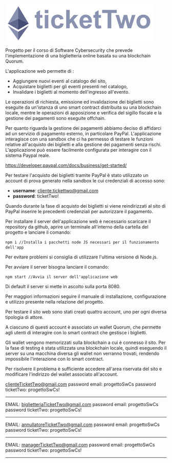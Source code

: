 <img width="464" alt="java 8 and prio java 8  array review example" src="https://github.com/Simo-univpm/biglietteria-blockchain/blob/main/ticketTwo/front%20end/images/form_logo.png">




Progetto per il corso di Software Cybersecurity che prevede l'implementazione di una biglietteria online basata su una blockchain Quorum.

L'applicazione web permette di :
- Aggiungere nuovi eventi al catalogo del sito,
- Acquistare biglietti per gli eventi presenti nel catalogo,
- Invalidare i biglietti al momento dell'ingresso all'evento.

Le operazioni di richiesta, emissione ed invalidazione dei biglietti sono eseguite da un'istanza di uno smart contract distribuita su una blockchain locale, mentre le operazioni di apposizione e verifica del sigillo fiscale e la gestione dei pagamenti sono eseguite offchain.

Per quanto riguarda la gestione dei pagamenti abbiamo deciso di affidarci ad un servizio di pagamento esterno, in particolare PayPal. L'applicazione interagisce con una sandbox che ci ha permesso di testare le funzioni relative all'acquisto dei biglietti e alla gestione dei pagamenti senza rischi. L'applicazione può essere facilmente configurata per interagire con il sistema Paypal reale.

https://developer.paypal.com/docs/business/get-started/

Per testare l'acquisto dei biglietti tramite PayPal è stato utilizzato un account di prova generato nella sandbox le cui credenziali di accesso sono:
- **username**: cliente.tickettwo@gmail.com
- **password**: ticketTwo!

Quando durante la fase di acquisto dei biglietti si viene reindirizzati al sito di PayPal inserire le precedenti credenziali per autorizzare il pagamento.

Per installare il server dell'applicazione web è necessario scaricare il repository da github, aprire un terminale all'interno della cartella del progetto e lanciare il comando:
```
npm i //Installa i pacchetti node JS necessari per il funzionamento dell'app
```

Per evitare problemi si consiglia di utilizzare l'ultima versione di Node.js.

Per avviare il server bisogna lanciare il comando:

```
npm start //Avvia il server dell'applicazione web
```
Di default il server si mette in ascolto sulla porta 8080.

Per maggiori informazioni seguire il manuale di installazione, configurazione e utilizzo presente nella relazione del progetto.

Per testare il sito web sono stati creati quattro account, uno per ogni diversa tipologia di attore.

A ciascuno di questi account è associato un wallet Quorum, che permette agli utenti di interagire con lo smart contract che gestisce i biglietti. 

Gli wallet vengono memorizzati sulla blockchain a cui è connesso il sito. Per la fase di testing è stata utilizzata una blockchain locale, quindi eseguendo il server su una macchina diversa gli wallet non verranno trovati, rendendo impossibile l'interazione con lo smart contract.

Per risolvere il problema è sufficiente accedere all'area riservata del sito e modificare l'indirizzo del wallet associato all'account.

clienteTicketTwo@gmail.com
password email: progettoSwCs
password ticketTwo: progettoSwCs!

-----------------------------------------

EMAIL:    biglietteriaTicketTwo@gmail.com
password email: progettoSwCs
password ticketTwo: progettoSwCs!

-----------------------------------------

EMAIL:    annullatoreTicketTwo@gmail.com
password email: progettoSwCs
password ticketTwo: progettoSwCs!

-----------------------------------------

EMAIL:    managerTicketTwo@gmail.com
password email: progettoSwCs
password ticketTwo: progettoSwCs!

-----------------------------------------


